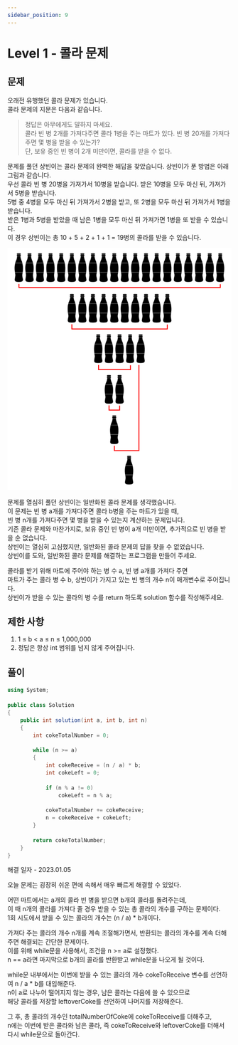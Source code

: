 ```yaml
---
sidebar_position: 9
---
```


# Level 1 - 콜라 문제

## 문제

오래전 유행했던 콜라 문제가 있습니다. <br/>
콜라 문제의 지문은 다음과 같습니다.

>정답은 아무에게도 말하지 마세요. <br/>
>콜라 빈 병 2개를 가져다주면 콜라 1병을 주는 마트가 있다. 빈 병 20개를 가져다주면 몇 병을 받을 수 있는가?<br/>
>단, 보유 중인 빈 병이 2개 미만이면, 콜라를 받을 수 없다.<br/>

문제를 풀던 상빈이는 콜라 문제의 완벽한 해답을 찾았습니다. 상빈이가 푼 방법은 아래 그림과 같습니다. <br/>
우선 콜라 빈 병 20병을 가져가서 10병을 받습니다. 받은 10병을 모두 마신 뒤, 가져가서 5병을 받습니다. <br/>
5병 중 4병을 모두 마신 뒤 가져가서 2병을 받고, 또 2병을 모두 마신 뒤 가져가서 1병을 받습니다. <br/>
받은 1병과 5병을 받았을 때 남은 1병을 모두 마신 뒤 가져가면 1병을 또 받을 수 있습니다. <br/>
이 경우 상빈이는 총 10 + 5 + 2 + 1 + 1 = 19병의 콜라를 받을 수 있습니다.

![Level1_Coke](../Images/lv1Coke.png)

문제를 열심히 풀던 상빈이는 일반화된 콜라 문제를 생각했습니다. <br/>
이 문제는 빈 병 a개를 가져다주면 콜라 b병을 주는 마트가 있을 때, <br/>
빈 병 n개를 가져다주면 몇 병을 받을 수 있는지 계산하는 문제입니다. <br/>
기존 콜라 문제와 마찬가지로, 보유 중인 빈 병이 a개 미만이면, 추가적으로 빈 병을 받을 순 없습니다. <br/>
상빈이는 열심히 고심했지만, 일반화된 콜라 문제의 답을 찾을 수 없었습니다. <br/>
상빈이를 도와, 일반화된 콜라 문제를 해결하는 프로그램을 만들어 주세요.

콜라를 받기 위해 마트에 주어야 하는 병 수 a, 빈 병 a개를 가져다 주면 <br/>
마트가 주는 콜라 병 수 b, 상빈이가 가지고 있는 빈 병의 개수 n이 매개변수로 주어집니다. <br/>
상빈이가 받을 수 있는 콜라의 병 수를 return 하도록 solution 함수를 작성해주세요.

## 제한 사항

1. 1 ≤ b < a ≤ n ≤ 1,000,000
2. 정답은 항상 int 범위를 넘지 않게 주어집니다.

## 풀이

```c#
using System;

public class Solution
{
    public int solution(int a, int b, int n)
    {
        int cokeTotalNumber = 0;

        while (n >= a)
        {
            int cokeReceive = (n / a) * b;
            int cokeLeft = 0;

            if (n % a != 0)
                cokeLeft = n % a;

            cokeTotalNumber += cokeReceive;
            n = cokeReceive + cokeLeft;
        }

        return cokeTotalNumber;
    }
}
```

해결 일자 - 2023.01.05

오늘 문제는 굉장히 쉬운 편에 속해서 매우 빠르게 해결할 수 있었다.

어떤 마트에서는 a개의 콜라 빈 병을 받으면 b개의 콜라를 돌려주는데, <br/>
이 때 n개의 콜라를 가져다 줄 경우 받을 수 있는 총 콜라의 개수를 구하는 문제이다.<br/>
1회 시도에서 받을 수 있는 콜라의 개수는 (n / a) * b개이다.

가져다 주는 콜라의 개수 n개를 계속 조절해가면서, 반환되는 콜라의 개수를 계속 더해주면 해결되는 간단한 문제이다.<br/>
이를 위해 while문을 사용해서, 조건을 n >= a로 설정했다.<br/>
n == a라면 마지막으로 b개의 콜라를 반환받고 while문을 나오게 될 것이다.

while문 내부에서는 이번에 받을 수 있는 콜라의 개수 cokeToReceive 변수를 선언하여 n / a * b를 대입해준다.<br/>
n이 a로 나누어 떨어지지 않는 경우, 남은 콜라는 다음에 쓸 수 있으므로 <br/>
해당 콜라를 저장할 leftoverCoke를 선언하여 나머지를 저장해준다.

그 후, 총 콜라의 개수인 totalNumberOfCoke에 cokeToReceive를 더해주고,<br/>
n에는 이번에 받은 콜라와 남은 콜라, 즉 cokeToReceive와 leftoverCoke를 더해서 다시 while문으로 돌아간다.